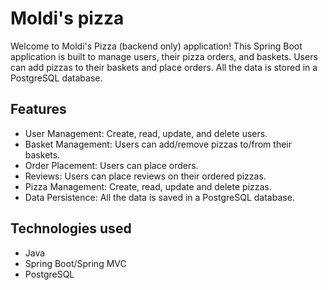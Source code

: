 
# Moldi's pizza

Welcome to Moldi's Pizza (backend only) application! This Spring Boot application is built to manage users, their pizza orders, and baskets. Users can add pizzas to their baskets and place orders. All the data is stored in a PostgreSQL database.


## Features

- User Management: Create, read, update, and delete users.
- Basket Management: Users can add/remove pizzas to/from their baskets.
- Order Placement: Users can place orders.
- Reviews: Users can place reviews on their ordered pizzas.
- Pizza Management: Create, read, update and delete pizzas.
- Data Persistence: All the data is saved in a PostgreSQL database.


## Technologies used
- Java
- Spring Boot/Spring MVC
- PostgreSQL
